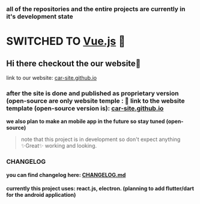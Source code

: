 ### all of the repositories and the entire projects are currently in it's development state

# SWITCHED TO [Vue.js](https://vuejs.org/) 🎉

## Hi there checkout the our website👋

link to our website: [car-site.github.io](https://carsiteproject.github.io/car-site.github.io/)

### after the site is done and published as proprietary version (open-source are only website temple : 🔗 link to the website template (open-source version is): [car-site.github.io](https://carsiteproject.github.io/car-site.github.io/)

**we also plan to make an mobile app in the future so stay tuned (open-source)**

> note that this project is in development so don't expect anything ✨Great✨ working and looking.

### CHANGELOG
**you can find changelog here: [CHANGELOG.md](https://github.com/CarSiteProject/car-site.github.io/blob/dev/CHANGELOG.md)**


#### currently this project uses: react.js, electron. (planning to add flutter/dart for the android application)
